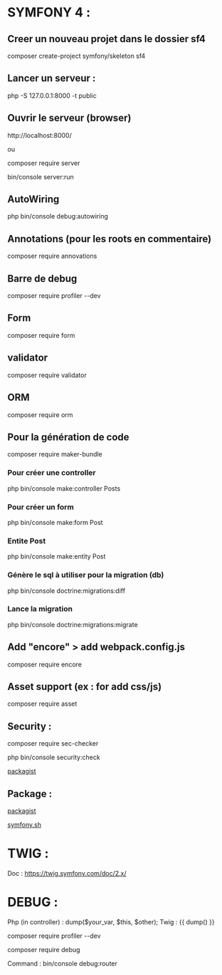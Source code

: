 # SYMFONY 4 :

## Creer un nouveau projet dans le dossier sf4
composer create-project symfony/skeleton sf4

## Lancer un serveur :
php -S 127.0.0.1:8000 -t public

## Ouvrir le serveur (browser)
http://localhost:8000/

ou

composer require server

bin/console server:run

## AutoWiring
php bin/console debug:autowiring

## Annotations (pour les roots en commentaire)
composer require annovations

## Barre de debug
composer require profiler --dev

## Form
composer require form
## validator
composer require validator
## ORM
composer require orm

## Pour la génération de code
composer require maker-bundle
### Pour créer une controller
php bin/console make:controller Posts
### Pour créer un form
php bin/console make:form Post
### Entite Post
php bin/console make:entity Post

### Génère le sql à utiliser pour la migration (db)
php bin/console doctrine:migrations:diff
### Lance la migration
php bin/console doctrine:migrations:migrate

## Add "encore" > add webpack.config.js
composer require encore

## Asset support (ex : for add css/js)
composer require asset

## Security : 
composer require sec-checker

php bin/console security:check

[packagist](https://packagist.org/packages/sensiolabs/security-checker)

## Package : 
[packagist](https://packagist.org)

[symfony.sh](https://symfony.sh)

# TWIG :
Doc : https://twig.symfony.com/doc/2.x/

# DEBUG : 
Php (in controller) : dump($your_var, $this, $other);
Twig : {{ dump() }}

composer require profiler --dev

composer require debug

Command : bin/console debug:router
